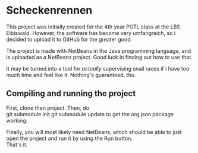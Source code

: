 # Scheckenrennen

This project was initially created for the 4th year PGTL class at the LBS Eibiswald. However, 
the software has become very umfangreich, so i decided to upload it to GitHub for the greater 
good.

The project is made with NetBeans in the Java programming language, and is uploaded as a 
NetBeans project. Good luck in finding out how to use that.

It may be turned into a tool for *actually* supervising snail races if i have too much
time and feel like it. Nothing's guaranteed, tho.

## Compiling and running the project

First, clone then project. Then, do  
    git submodule init
    git submodule update
to get the org.json package working.

Finally, you will most likely need NetBeans, which should be able to just open the project and 
run it by using the Run button.  
That's it.
